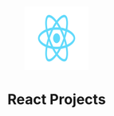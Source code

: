 <div align="center">
 <img style="height:128px; width:128px;" src="./logo.svg"></>
</>

# React Projects
